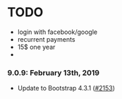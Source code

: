 # TODO
* login with facebook/google
* recurrent payments
* 15$ one year
* 

### 9.0.9: February 13th, 2019
* Update to Bootstrap 4.3.1 ([#2153](https://github.com/roots/sage/pull/2153))
